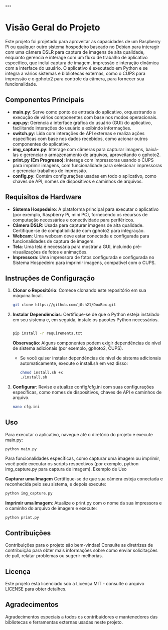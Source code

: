 """
# Visão Geral do Projeto

Este projeto foi projetado para aproveitar as capacidades de um Raspberry Pi ou qualquer outro sistema hospedeiro baseado no Debian para interagir com uma câmera DSLR para captura de imagens de alta qualidade, enquanto gerencia e interage com um fluxo de trabalho de aplicativo específico, que inclui captura de imagem, impressão e interação dinâmica com a interface do usuário. O aplicativo é executado em Python e se integra a vários sistemas e bibliotecas externas, como o CUPS para impressão e o gphoto2 para controle da câmera, para fornecer sua funcionalidade.

## Componentes Principais

- **main.py**: Serve como ponto de entrada do aplicativo, orquestrando a execução de vários componentes com base nos modos operacionais.
- **app.py**: Gerencia a interface gráfica do usuário (GUI) do aplicativo, facilitando interações do usuário e exibindo informações.
- **switch.py**: Lida com interações de API externas e realiza ações específicas com base nos dados recebidos, como acionar outros componentes do aplicativo.
- **img_capture.py**: Interage com câmeras para capturar imagens, baixá-las e gerenciar o armazenamento de arquivos, aproveitando o gphoto2.
- **print.py (Em Progresso)**: Interage com impressoras usando o CUPS para imprimir imagens, com funcionalidade para selecionar impressoras e gerenciar trabalhos de impressão.
- **config.py**: Contém configurações usadas em todo o aplicativo, como chaves de API, nomes de dispositivos e caminhos de arquivos.

## Requisitos de Hardware

- **Sistema Hospedeiro**: A plataforma principal para executar o aplicativo (por exemplo, Raspberry Pi, mini PC), fornecendo os recursos de computação necessários e conectividade para periféricos.
- **Câmera DSLR**: Usada para capturar imagens de alta qualidade. Certifique-se de compatibilidade com gphoto2 para integração.
- **Webcam**: Uma webcam deve estar conectada e configurada para funcionalidades de captura de imagem.
- **Tela**: Uma tela é necessária para mostrar a GUI, incluindo pré-visualizações de fotos e animações.
- **Impressora**: Uma impressora de fotos configurada e configurada no Sistema Hospedeiro para imprimir imagens, compatível com o CUPS.

## Instruções de Configuração

1. **Clonar o Repositório**: Comece clonando este repositório em sua máquina local.

   ```sh
   git clone https://github.com/j0sh21/DoxBox.git
    ```
2. **Instalar Dependências**: Certifique-se de que o Python esteja instalado em seu sistema e, em seguida, instale os pacotes Python necessários.

    ```sh

    pip install -r requirements.txt
    ```
    **Observação**: Alguns componentes podem exigir dependências de nível de sistema adicionais (por exemplo, gphoto2, CUPS).
   

   - Se você quiser instalar dependências de nível de sistema adicionais automaticamente, execute o install.sh em vez disso:
      ```sh
      chmod install.sh +x
      ./install.sh

3. **Configurar**: Revise e atualize config/cfg.ini com suas configurações específicas, como nomes de dispositivos, chaves de API e caminhos de arquivo.
   ```sh
   nano cfg.ini
## Uso

Para executar o aplicativo, navegue até o diretório do projeto e execute main.py:

 ```sh
python main.py
 ````
Para funcionalidades específicas, como capturar uma imagem ou imprimir, você pode executar os scripts respectivos (por exemplo, python img_capture.py para captura de imagem).
Exemplo de Uso

**Capturar uma Imagem** Certifique-se de que sua câmera esteja conectada e reconhecida pelo seu sistema, e depois execute:

 ```sh
python img_capture.py
 ```
**Imprimir uma Imagem**: Atualize o print.py com o nome da sua impressora e o caminho do arquivo de imagem e execute:

    python print.py

## Contribuições
Contribuições para o projeto são bem-vindas! Consulte as diretrizes de contribuição para obter mais informações sobre como enviar solicitações de pull, relatar problemas ou sugerir melhorias.
## Licença
Este projeto está licenciado sob a Licença MIT - consulte o arquivo LICENSE para obter detalhes.
## Agradecimentos
Agradecimentos especiais a todos os contribuidores e mantenedores das bibliotecas e ferramentas externas usadas neste projeto.

